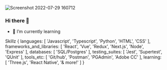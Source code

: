

![Screenshot 2022-07-29 160712](https://user-images.githubusercontent.com/81841527/181862731-69faee64-7a0f-438f-9bda-77b44bb195cc.jpg)


### Hi there 👋
- 🌱 I’m currently learning 

Skillz {
  languages: [ 'Javascript', 'Typescript', 'Python', 'HTML', 'CSS' ],
  frameworks_and_libraries: [ 'React', 'Vue', 'Redux', 'Next.js', 'Node', 'Express' ],
  databases: [ 'SQL/Postgres' ],
  testing_suites: [ 'Jest', 'Supertest', 'QUnit' ],
  tools_etc: [ 'Git/hub', 'Postman', 'PGAdmin', 'Adobe CC' ],
  learning: [ 'Three.js', 'React Native', '& more!' ]
 }

